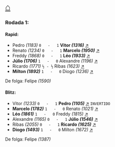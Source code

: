# [⌂](https://grupo-de-xadrez.github.io/)

### Rodada 1:

#### Rapid:

* Pedro *(1183)* `0   -   1` **Vitor *(1316)*** [↗](https://www.lichess.org/V2sxuQDq) 
* Renato *(1234)* `0   -   1` **Marcelo *(1950)*** [↗](https://www.lichess.org/88IwjQLc) 
* Freddy *(1868)* `0   -   1` **Léo *(1933)*** [↗](https://www.lichess.org/jErAgptw) 
* **Júlio *(1706)*** `1   -   0` Alexandre *(1196)* [↗](https://www.lichess.org/SMPemRrp) 
* Ricardo *(1771)* `½ - ½` Ribas *(1623)* [↗](https://www.lichess.org/LTYw2mFX) 
* **Milton *(1892)*** `1   -   0` Diogo *(1236)* [↗](https://www.lichess.org/Q7BaIb8v) 

De folga: Felipe *(1590)*

#### Blitz:

* Vitor *(1233)* `0   -   1` **Pedro *(1105)*** [↗](https://www.lichess.org/Z4XgGxLN) `INVERTIDO`
* **Marcelo *(1782)*** `1   -   0` Renato *(1021)* [↗](https://www.lichess.org/9SCbnWsf) 
* **Léo *(1861)*** `1   -   0` Freddy *(1815)* [↗](https://www.lichess.org/EdwQe0e0) 
* Alexandre *(1165)* `0   -   1` **Júlio *(1546)*** [↗](https://www.lichess.org/r9QMmITh) 
* Ribas *(2055)* `0   -   1` **Ricardo *(1625)*** [↗](https://www.lichess.org/ocUpBa5T) 
* **Diogo *(1493)*** `1   -   0` Milton *(1672)* [↗](https://www.lichess.org/9E2gILyV) 

De folga: Felipe *(1387)*

